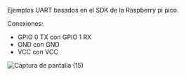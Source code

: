 Ejemplos UART basados en el SDK de la Raspberry pi pico.


Conexiones:
- GPIO 0 TX con GPIO 1 RX
- GND con GND
- VCC con VCC

![Captura de pantalla (15)](https://github.com/user-attachments/assets/18a142d5-b35f-469e-9bcf-e6f149913023)
